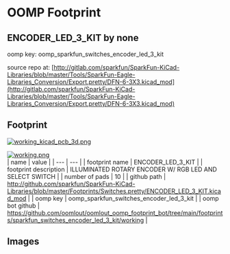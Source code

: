 # OOMP Footprint  
## ENCODER_LED_3_KIT  by none  
  
oomp key: oomp_sparkfun_switches_encoder_led_3_kit  
  
source repo at: [http://gitlab.com/sparkfun/SparkFun-KiCad-Libraries/blob/master/Tools/SparkFun-Eagle-Libraries_Conversion/Export.pretty/DFN-6-3X3.kicad_mod](http://gitlab.com/sparkfun/SparkFun-KiCad-Libraries/blob/master/Tools/SparkFun-Eagle-Libraries_Conversion/Export.pretty/DFN-6-3X3.kicad_mod)  
## Footprint  
  
[![working_kicad_pcb_3d.png](working_kicad_pcb_3d_600.png)](working_kicad_pcb_3d.png)  
  
[![working.png](working_600.png)](working.png)  
| name | value | 
| --- | --- | 
| footprint name | ENCODER_LED_3_KIT | 
| footprint description | ILLUMINATED ROTARY ENCODER W/ RGB LED AND SELECT SWITCH | 
| number of pads | 10 | 
| github path | http://github.com/sparkfun/SparkFun-KiCad-Libraries/blob/master/Footprints/Switches.pretty/ENCODER_LED_3_KIT.kicad_mod | 
| oomp key | oomp_sparkfun_switches_encoder_led_3_kit | 
| oomp bot github | https://github.com/oomlout/oomlout_oomp_footprint_bot/tree/main/footprints/sparkfun_switches_encoder_led_3_kit/working | 
## Images  
